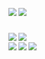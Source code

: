 <img src="https://img.shields.io/badge/Python-3776AB?style=flat-square&logo=python&logoColor=white"> <img src="https://img.shields.io/badge/JavaScript-F7DF1E?style=flat-square&logo=JavaScript&logoColor=white">

<br>
<img src="https://img.shields.io/badge/Django-092E20?style=flat-square&logo=Django&logoColor=white"> <img src="https://img.shields.io/badge/Vue-4FC08D?style=flat-square&logo=Vue.js&logoColor=white"> 
<br>
<img src="https://img.shields.io/badge/R-276DC3?style=flat-square&logo=R&logoColor=white"> <img src="https://img.shields.io/badge/SQLite-003B57?style=flat-square&logo=SQLite&logoColor=white"> <img src="https://img.shields.io/badge/Tableau-E97627?style=flat-square&logo=Tableau&logoColor=white"> 
